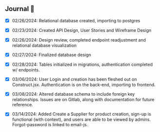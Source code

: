 ## Journal 📕

-   [x] 02/26/2024: Relational database created, importing to postgres

-   [x] 02/23/2024: Created API Design, User Stories and Wireframe Design

-   [x] 02/26/2024: Design review, completed endpoint readjustment and relational database visualization

-   [x] 02/27/2024: Finalized database design

-   [x] 02/28/2024: Tables initialized in migrations, authentication completed w/ endpoints.

-   [x] 03/06/2024: User Login and creation has been fleshed out on Construct.jsx. Authentication is on the back-end, importing to frontend.

-   [x] 03/08/2024: Altered database schema to include foreign key relationships. Issues are on Gitlab, along with documentation for future reference.

-   [x] 03/14/2024: Added Create a Supplier for product creation, sign-up is functional (with context), and users are able to be viewed by admins. Forgot-password is linked to email-js.
